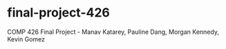 # final-project-426
COMP 426 Final Project - Manav Katarey, Pauline Dang, Morgan Kennedy, Kevin Gomez
